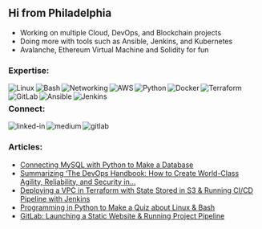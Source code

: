## Hi from Philadelphia

- Working on multiple Cloud, DevOps, and Blockchain projects
- Doing more with tools such as Ansible, Jenkins, and Kubernetes
- Avalanche, Ethereum Virtual Machine and Solidity for fun<br>
### Expertise:
<img align="left" alt="Linux" src="https://img.shields.io/badge/-Linux-yellow"/>
<img align="left" alt="Bash" src="https://img.shields.io/badge/-Bash-green"/>
<img align="left" alt="Networking" src="https://img.shields.io/badge/-Networking-lightgrey"/>
<img align="left" alt="AWS" src="https://img.shields.io/badge/-AWS-orange"/>
<img align="left" alt="Python" src="https://img.shields.io/badge/-Python-blue"/>
<img align="left" alt="Docker" src="https://img.shields.io/badge/-Docker-9cf"/>
<img align="left" alt="Terraform" src="https://img.shields.io/badge/-Terraform-blueviolet"/>
<img align="left" alt="GitLab" src="https://img.shields.io/badge/-GitLab-red"/>
<img align="left" alt="Ansible" src="https://img.shields.io/badge/-Ansible-grey"/>
<img align="left" alt="Jenkins" src="https://img.shields.io/badge/-Jenkins-tan"/><br>

### Connect:

[<img align="left" alt="linked-in" src="https://img.shields.io/badge/linkedin-%230077B5.svg?&style=for-the-badge&logo=linkedin&logoColor=white" />](https://www.linkedin.com/in/kevinczarzasty/)

[<img align="left" alt="medium" src="https://img.shields.io/badge/Portfolio-%23008080.svg?&style=for-the-badge&logo=medium&logoColor=white" />](https://kevinczarzasty.medium.com/) 

[<img align="left" alt="gitlab" src="https://img.shields.io/badge/GitLab-6A5FBB?style=for-the-badge&logo=gitlab&logoColor=white" />](https://gitlab.com/kczarzasty) 
<br>

### Articles:

<!-- BLOG-POST-LIST:START -->
- [Connecting MySQL with Python to Make a Database](https://kevinczarzasty.medium.com/connecting-mysql-with-python-to-make-a-database-752bb2070a84?source=rss-d3ba220c9512------2)
- [Summarizing ‘The DevOps Handbook: How to Create World-Class Agility, Reliability, and Security in…](https://kevinczarzasty.medium.com/summarizing-the-devops-handbook-how-to-create-world-class-agility-reliability-and-security-in-86d8357d9995?source=rss-d3ba220c9512------2)
- [Deploying a VPC in Terraform with State Stored in S3 &amp; Running CI/CD Pipeline with Jenkins](https://kevinczarzasty.medium.com/deploying-a-vpc-in-terraform-with-state-stored-in-s3-running-ci-cd-pipeline-with-jenkins-7f3e2c9c6477?source=rss-d3ba220c9512------2)
- [Programming in Python to Make a Quiz about Linux &amp; Bash](https://kevinczarzasty.medium.com/programming-in-python-to-make-a-quiz-about-linux-bash-db5ca43f2356?source=rss-d3ba220c9512------2)
- [GitLab: Launching a Static Website &amp; Running Project Pipeline](https://kevinczarzasty.medium.com/gitlab-launching-a-static-website-running-automated-project-pipeline-c969c5786b6d?source=rss-d3ba220c9512------2)
<!-- BLOG-POST-LIST:END -->
